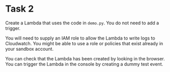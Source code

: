 # Task 2

Create a Lambda that uses the code in `demo.py`. You do not need to add a trigger.

You will need to supply an IAM role to allow the Lambda to write logs to Cloudwatch. You might be able to use a role or policies that exist already in your sandbox account.

You can check that the Lambda has been created by looking in the browser. You can trigger the Lambda in the console by creating a dummy test event. 

